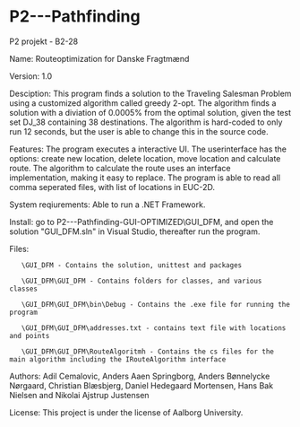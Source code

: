 # P2---Pathfinding
P2 projekt - B2-28

Name: Routeoptimization for Danske Fragtmænd

Version: 1.0

Desciption: This program finds a solution to the Traveling Salesman Problem using a customized algorithm called greedy 2-opt. The algorithm finds a solution with a diviation of 0.0005% from the optimal solution, given the test set DJ_38 containing 38 destinations. The algorithm is hard-coded to only run 12 seconds, but the user is able to change this in the source code.   

Features: The program executes a interactive UI. The userinterface has the options: create new location, delete location, move location and calculate route. The algorithm to calculate the route uses an interface implementation, making it easy to replace. The program is able to read all comma seperated files, with list of locations in EUC-2D. 

System reqiurements: Able to run a .NET Framework. 

Install: go to P2---Pathfinding-GUI-OPTIMIZED\GUI_DFM, and open the solution "GUI_DFM.sln" in Visual Studio, thereafter run the program. 

Files: 
       
       \GUI_DFM - Contains the solution, unittest and packages

       \GUI_DFM\GUI_DFM - Contains folders for classes, and various classes
       
       \GUI_DFM\GUI_DFM\bin\Debug - Contains the .exe file for running the program
       
       \GUI_DFM\GUI_DFM\addresses.txt - contains text file with locations and points
       
       \GUI_DFM\GUI_DFM\RouteAlgoritmh - Contains the cs files for the main algorithm including the IRouteAlgorithm interface
       


Authors: Adil Cemalovic, Anders Aaen Springborg, Anders Bønnelycke Nørgaard, Christian Blæsbjerg, Daniel Hedegaard Mortensen, Hans Bak Nielsen and Nikolai Ajstrup Justensen

License: This project is under the license of Aalborg University.
            
